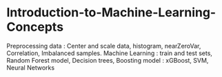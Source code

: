 # Introduction-to-Machine-Learning-Concepts
Preprocessing data : Center and scale data, histogram, nearZeroVar, Correlation, Imbalanced samples. Machine Learning : train and test sets, Random Forest model, Decision trees, Boosting model : xGBoost, SVM, Neural Networks
